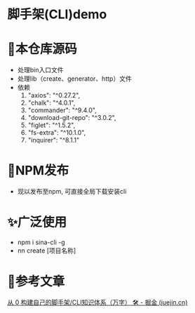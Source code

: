 # 脚手架(CLI)demo

# 🎊本仓库源码

- 处理bin入口文件
- 处理lib（create、generator、http）文件
- 依赖
  1. "axios": "^0.27.2",
  2. "chalk": "^4.0.1",
  3. "commander": "^9.4.0",
  4. "download-git-repo": "^3.0.2",
  5. "figlet": "^1.5.2",
  6. "fs-extra": "^10.1.0",
  7. "inquirer": "^8.1.1"

# 🎉NPM发布

- 现以发布至npm, 可直接全局下载安装cli

# ✨广泛使用

- npm i sina-cli -g
- nn create [项目名称]

# 📖参考文章

[从 0 构建自己的脚手架/CLI知识体系（万字） 🛠 - 掘金 (juejin.cn)](https://juejin.cn/post/6966119324478079007#heading-5)
